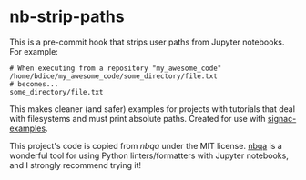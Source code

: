 # nb-strip-paths

This is a pre-commit hook that strips user paths from Jupyter notebooks. For example:

```
# When executing from a repository "my_awesome_code"
/home/bdice/my_awesome_code/some_directory/file.txt
# becomes...
some_directory/file.txt
```

This makes cleaner (and safer) examples for projects with tutorials that deal with filesystems and must print absolute paths.
Created for use with [signac-examples](https://github.com/glotzerlab/signac-examples).

This project's code is copied from *nbqa* under the MIT license. [nbqa](https://github.com/nbQA-dev/nbQA/tree/master/nbqa) is a wonderful tool for using Python linters/formatters with Jupyter notebooks, and I strongly recommend trying it!
